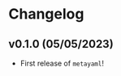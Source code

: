 # Changelog

<!--next-version-placeholder-->

## v0.1.0 (05/05/2023)

- First release of `metayaml`!